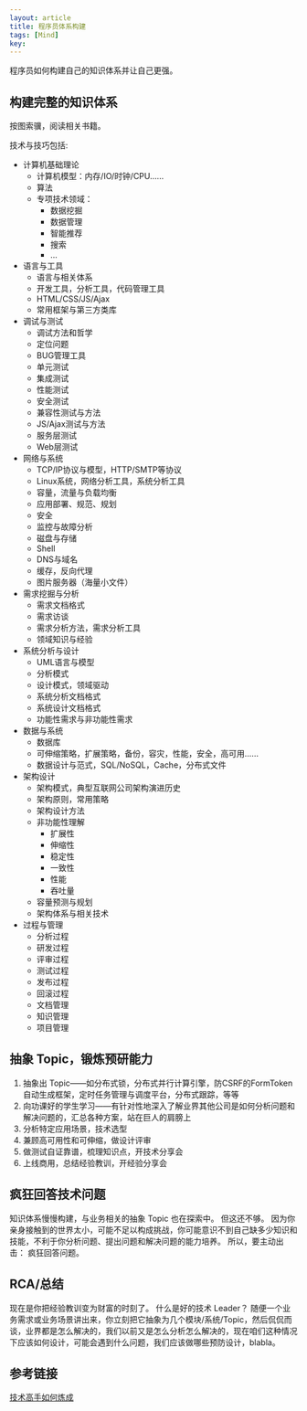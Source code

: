 ```yaml
---
layout: article
title: 程序员体系构建
tags: [Mind]
key: 
---
```


程序员如何构建自己的知识体系并让自己更强。

## 构建完整的知识体系

按图索骥，阅读相关书籍。

技术与技巧包括:

* 计算机基础理论
  * 计算机模型：内存/IO/时钟/CPU……
  * 算法
  * 专项技术领域：
    * 数据挖掘
    * 数据管理
    * 智能推荐
    * 搜索
    * ...
* 语言与工具
  * 语言与相关体系
  * 开发工具，分析工具，代码管理工具
  * HTML/CSS/JS/Ajax
  * 常用框架与第三方类库
* 调试与测试
  * 调试方法和哲学
  * 定位问题
  * BUG管理工具
  * 单元测试
  * 集成测试
  * 性能测试
  * 安全测试
  * 兼容性测试与方法
  * JS/Ajax测试与方法
  * 服务层测试
  * Web层测试
* 网络与系统
  * TCP/IP协议与模型，HTTP/SMTP等协议
  * Linux系统，网络分析工具，系统分析工具
  * 容量，流量与负载均衡
  * 应用部署、规范、规划
  * 安全
  * 监控与故障分析
  * 磁盘与存储
  * Shell
  * DNS与域名
  * 缓存，反向代理
  * 图片服务器（海量小文件）
* 需求挖掘与分析
  * 需求文档格式
  * 需求访谈
  * 需求分析方法，需求分析工具
  * 领域知识与经验
* 系统分析与设计
  * UML语言与模型
  * 分析模式
  * 设计模式，领域驱动
  * 系统分析文档格式
  * 系统设计文档格式
  * 功能性需求与非功能性需求
* 数据与系统
  * 数据库
  * 可伸缩策略，扩展策略，备份，容灾，性能，安全，高可用……
  * 数据设计与范式，SQL/NoSQL，Cache，分布式文件
* 架构设计
  * 架构模式，典型互联网公司架构演进历史
  * 架构原则，常用策略
  * 架构设计方法
  * 非功能性理解
    * 扩展性
    * 伸缩性
    * 稳定性
    * 一致性
    * 性能
    * 吞吐量
  * 容量预测与规划
  * 架构体系与相关技术
* 过程与管理
  * 分析过程
  * 研发过程
  * 评审过程
  * 测试过程
  * 发布过程
  * 回滚过程
  * 文档管理
  * 知识管理
  * 项目管理

## 抽象 Topic，锻炼预研能力

1. 抽象出 Topic——如分布式锁，分布式并行计算引擎，防CSRF的FormToken自动生成框架，定时任务管理与调度平台，分布式跟踪，等等
2. 向功课好的学生学习——有针对性地深入了解业界其他公司是如何分析问题和解决问题的，汇总各种方案，站在巨人的肩膀上
3. 分析特定应用场景，技术选型
4. 兼顾高可用性和可伸缩，做设计评审
5. 做测试自证靠谱，梳理知识点，开技术分享会
6. 上线商用，总结经验教训，开经验分享会

## 疯狂回答技术问题

知识体系慢慢构建，与业务相关的抽象 Topic 也在探索中。
但这还不够。
因为你亲身接触到的世界太小，可能不足以构成挑战，你可能意识不到自己缺多少知识和技能，不利于你分析问题、提出问题和解决问题的能力培养。
所以，要主动出击：
疯狂回答问题。

## RCA/总结

现在是你把经验教训变为财富的时刻了。
什么是好的技术 Leader？
随便一个业务需求或业务场景讲出来，你立刻把它抽象为几个模块/系统/Topic，然后侃侃而谈，业界都是怎么解决的，我们以前又是怎么分析怎么解决的，现在咱们这种情况下应该如何设计，可能会遇到什么问题，我们应该做哪些预防设计，blabla。

## 参考链接

[技术高手如何炼成](https://zhuanlan.zhihu.com/p/20270317)
